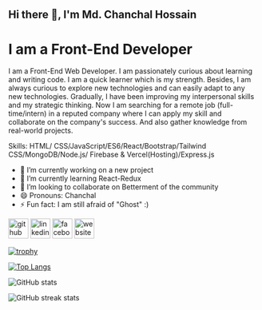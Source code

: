 ## Hi there 👋, I'm Md. Chanchal Hossain
# I am a Front-End Developer


I am a Front-End Web Developer. I am passionately curious about learning and writing code. I am a quick learner which is my strength. Besides, I am always curious to explore new technologies and can easily adapt to any new technologies. Gradually, I have been improving my interpersonal skills and my strategic thinking. Now I am searching for a remote job (full-time/intern) in a reputed company where I can apply my skill and collaborate on the company's success. And also gather knowledge from real-world projects.

Skills: HTML/ CSS/JavaScript/ES6/React/Bootstrap/Tailwind CSS/MongoDB/Node.js/ Firebase & Vercel(Hosting)/Express.js

- 🔭 I’m currently working on a new project 
- 🌱 I’m currently learning React-Redux 
- 👯 I’m looking to collaborate on Betterment of the community 
- 😄 Pronouns: Chanchal 
- ⚡ Fun fact: I am still afraid of "Ghost" :) 


[<img src='https://cdn.jsdelivr.net/npm/simple-icons@3.0.1/icons/github.svg' alt='github' height='40'>](https://github.com/chanchal26)  [<img src='https://cdn.jsdelivr.net/npm/simple-icons@3.0.1/icons/linkedin.svg' alt='linkedin' height='40'>](https://www.linkedin.com/in/md-chanchal-hossain26/)  [<img src='https://cdn.jsdelivr.net/npm/simple-icons@3.0.1/icons/facebook.svg' alt='facebook' height='40'>](https://www.facebook.com/Chanchal2613)  [<img src='https://cdn.jsdelivr.net/npm/simple-icons@3.0.1/icons/icloud.svg' alt='website' height='40'>](https://www.linkedin.com/in/md-chanchal-hossain26/)  


[![trophy](https://github-profile-trophy.vercel.app/?username=chanchal26)](https://github.com/ryo-ma/github-profile-trophy)

[![Top Langs](https://github-readme-stats.vercel.app/api/top-langs/?username=chanchal26)](https://github.com/anuraghazra/github-readme-stats)

![GitHub stats](https://github-readme-stats.vercel.app/api?username=chanchal26&show_icons=true)

![GitHub streak stats](https://github-readme-streak-stats.herokuapp.com/?user=chanchal26)  

